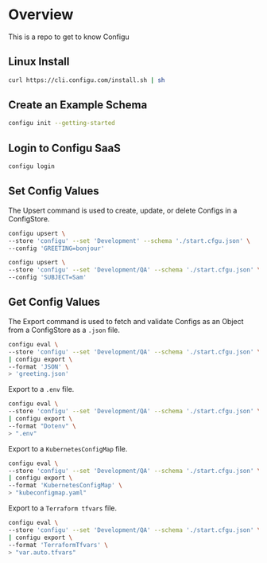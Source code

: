 # Overview
This is a repo to get to know Configu

## Linux Install

```bash
curl https://cli.configu.com/install.sh | sh
```

## Create an Example Schema

```bash
configu init --getting-started
```

## Login to Configu SaaS

```bash
configu login
```

## Set Config Values

The Upsert command is used to create, update, or delete Configs in a ConfigStore.

```bash
configu upsert \
--store 'configu' --set 'Development' --schema './start.cfgu.json' \
--config 'GREETING=bonjour'

configu upsert \
--store 'configu' --set 'Development/QA' --schema './start.cfgu.json' \
--config 'SUBJECT=Sam'
```

## Get Config Values

The Export command is used to fetch and validate Configs as an Object from a ConfigStore as a `.json` file.

```bash
configu eval \
--store 'configu' --set 'Development/QA' --schema './start.cfgu.json' \
| configu export \
--format 'JSON' \
> 'greeting.json'
```

Export to a `.env` file.

```bash
configu eval \
--store 'configu' --set 'Development/QA' --schema './start.cfgu.json' \
| configu export \
--format "Dotenv" \
> ".env"
```

Export to a `KubernetesConfigMap` file.

```bash
configu eval \
--store 'configu' --set 'Development/QA' --schema './start.cfgu.json' \
| configu export \
--format 'KubernetesConfigMap' \
> "kubeconfigmap.yaml"
```

Export to a `Terraform tfvars` file.

```bash
configu eval \
--store 'configu' --set 'Development/QA' --schema './start.cfgu.json' \
| configu export \
--format 'TerraformTfvars' \
> "var.auto.tfvars"
```